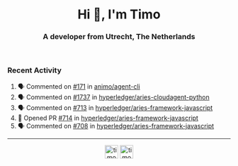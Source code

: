 <h1 align="center">Hi 👋, I'm Timo</h1>
<h3 align="center">A developer from Utrecht, The Netherlands</h3>
<br/>
<!-- https://github.com/rahuldkjain/github-profile-readme-generator --!>

<!--  <p align="left"><img src="https://github-readme-stats.vercel.app/api?username=timoglastra&show_icons=true&count_private=true&" alt="timoglastra" /></p> --!>

<!--
Github language stats
<p align="left"><img src="https://github-readme-stats.vercel.app/api/top-langs/?username=timoglastra&layout=compact" alt="timoglastra" /><p>
-->

<!-- Codestats language stats -->
<!-- <p align="left"><img src="https://codestats-readme.vercel.app/api/top-langs/?username=timoglastra&layout=compact&language_count=12" alt="timoglastra" /><p>    --!>
  
<h3>Recent Activity</h3>

<!--START_SECTION:activity-->
1. 🗣 Commented on [#171](https://github.com/animo/agent-cli/issues/171) in [animo/agent-cli](https://github.com/animo/agent-cli)
2. 🗣 Commented on [#1737](https://github.com/hyperledger/aries-cloudagent-python/issues/1737) in [hyperledger/aries-cloudagent-python](https://github.com/hyperledger/aries-cloudagent-python)
3. 🗣 Commented on [#713](https://github.com/hyperledger/aries-framework-javascript/issues/713) in [hyperledger/aries-framework-javascript](https://github.com/hyperledger/aries-framework-javascript)
4. 💪 Opened PR [#714](https://github.com/hyperledger/aries-framework-javascript/pull/714) in [hyperledger/aries-framework-javascript](https://github.com/hyperledger/aries-framework-javascript)
5. 🗣 Commented on [#708](https://github.com/hyperledger/aries-framework-javascript/issues/708) in [hyperledger/aries-framework-javascript](https://github.com/hyperledger/aries-framework-javascript)
<!--END_SECTION:activity-->

---

<p align="center">
<a href="https://twitter.com/timoglastra" target="blank"><img align="center" src="https://cdn.jsdelivr.net/npm/simple-icons@3.0.1/icons/twitter.svg" alt="timoglastra" height="30" width="30" /></a>
<a href="https://linkedin.com/in/timoglastra" target="blank"><img align="center" src="https://cdn.jsdelivr.net/npm/simple-icons@3.0.1/icons/linkedin.svg" alt="timoglastra" height="30" width="30" /></a>
</p>



